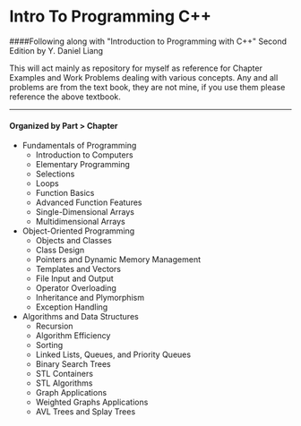 # Intro To Programming C++
####Following along with "Introduction to Programming with C++" Second Edition by Y. Daniel Liang

This will act mainly as repository for myself as reference for Chapter Examples and Work Problems dealing with various
concepts. Any and all problems are from the text book, they are not mine, if you use them please reference the above
textbook.

---
#### Organized by Part > Chapter

* Fundamentals of Programming
    + Introduction to Computers
    + Elementary Programming
    + Selections
    + Loops
    + Function Basics
    + Advanced Function Features
    + Single-Dimensional Arrays
    + Multidimensional Arrays
* Object-Oriented Programming
    + Objects and Classes
    + Class Design
    + Pointers and Dynamic Memory Management
    + Templates and Vectors
    + File Input and Output
    + Operator Overloading
    + Inheritance and Plymorphism
    + Exception Handling
* Algorithms and Data Structures
    + Recursion
    + Algorithm Efficiency
    + Sorting
    + Linked Lists, Queues, and Priority Queues
    + Binary Search Trees
    + STL Containers
    + STL Algorithms
    + Graph Applications
    + Weighted Graphs Applications
    + AVL Trees and Splay Trees
